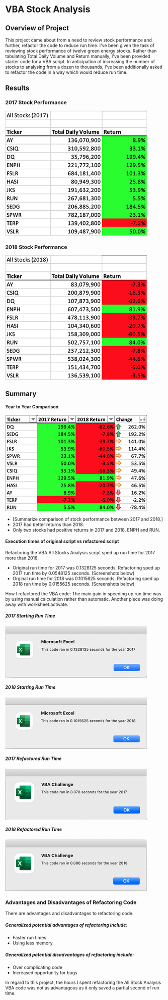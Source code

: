 # VBA Stock Analysis
 

## Overview of Project
This project came about from a need to review stock performance and further, refactor the code to reduce run time. I've been given the task of reviewing stock performance of twelve green energy stocks. Rather than tabulating Total Daily Volume and Return manually, I've been provided starter code for a VBA script. In anticipation of increasing the number of stocks to analysing from a dozen to thousands, I've been additionally asked to refactor the code in a way which would reduce run time. 

## Results

### 2017 Stock Performance
![2017 Stock Performance](https://github.com/SidneyHollingsworth/stock-analysis/blob/0ca17f30b627400ccf14fad89a18d47471a4f2f6/Resources/VBA_Challenge_2017_Output.png)

### 2018 Stock Performance
![2018 Stock Performance](https://github.com/SidneyHollingsworth/stock-analysis/blob/0ca17f30b627400ccf14fad89a18d47471a4f2f6/Resources/VBA_Challenge_2018_Output.png)

## Summary 

#### Year to Year Comparison
![Year to Year Comparison](https://github.com/SidneyHollingsworth/stock-analysis/blob/5386966c36c3546338fca4205506c2897c8285e2/Resources/Change_Over_Year.png)

- [Summarize comparison of stock performance between 2017 and 2018.]
- 2017 had better returns than 2018. 
- Only two stocks had positive returns in 2017 and 2018, ENPH and RUN.

#### Execution times of original script vs refactored script

Refactoring the VBA All Stocks Analysis script sped up run time for 2017 more than 2018.
- Original run time for 2017 was 0.1328125 seconds. Refactoring sped up 2017 run time by 0.0548125 seconds. (Screenshots below)
- Orginal run time for 2018 was 0.1015625 seconds. Refactoring sped up 2018 run time by 0.0155625 seconds. (Screenshots below)

How I refactored the VBA code: The main gain in speeding up run time was by using manual calculation rather than automatic. Another piece was doing away with worksheet.activate.


##### 2017 Starting Run Time
![2017 Starting Run Time](https://github.com/SidneyHollingsworth/stock-analysis/blob/0ca17f30b627400ccf14fad89a18d47471a4f2f6/Resources/2017_Starting_Run_Time.png)

##### 2018 Starting Run Time
![2018 Starting Run Time](https://github.com/SidneyHollingsworth/stock-analysis/blob/0ca17f30b627400ccf14fad89a18d47471a4f2f6/Resources/2018_Starting_run_time.png)

##### 2017 Refactored Run Time
![2017 Refactored Run Time](https://github.com/SidneyHollingsworth/stock-analysis/blob/0ca17f30b627400ccf14fad89a18d47471a4f2f6/Resources/VBA_Challenge_2017.png)

##### 2018 Refactored Run Time
![2018 Refactored Run Time](https://github.com/SidneyHollingsworth/stock-analysis/blob/0ca17f30b627400ccf14fad89a18d47471a4f2f6/Resources/VBA_Challenge_2018.png)

### Advantages and Disadvantages of Refactoring Code
There are advantages and disadvantages to refactoring code. 

##### Generalized potential advantages of refactoring include:
- Faster run times
- Using less memory

##### Generalized potential disadvantages of refactoring include:
- Over complicating code
- Increased opportunity for bugs

In regard to this project, the hours I spent refactoring the All Stock Analysis VBA code was not as advantagous as it only saved a partial second of run time.
